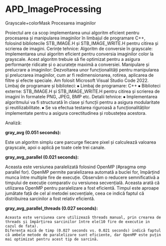 # APD_ImageProcessing
Grayscale+colorMask
Procesarea imaginilor 


Proiectul are ca scop implementarea unui algoritm eficient pentru procesarea și manipularea imaginilor în limbajul de programare C++, folosind bibliotecile STB_IMAGE.H și STB_IMAGE_WRITE.H pentru citirea și scrierea de imagini.
Cerințe tehnice:
Algoritm de conversie în grayscale: Implementarea unui algoritm eficient pentru conversia imaginilor color la grayscale. Acest algoritm trebuie să fie optimizat pentru a asigura performanțe ridicate și o acuratețe maximă a conversiei.
Manipulare și prelucrare a imaginilor: Dezvoltarea unor funcționalități pentru manipularea și prelucrarea imaginilor, cum ar fi redimensionarea, rotirea, aplicarea de filtre și efecte speciale.
Am folosit Microsoft Visual Studio Code 2022.
Limbaj de programare și biblioteci:
⦁	Limbaj de programare: C++
⦁	Biblioteci externe: STB_IMAGE.H și STB_IMAGE_WRITE.H pentru citirea și scrierea de imagini în formatele PNG, JPEG, BMP etc.
Detalii tehnice:
⦁	Implementarea algoritmului va fi structurată în clase și funcții pentru a asigura modularitate și reutilizabilitate.
⦁	Se va efectua testarea riguroasă a funcționalităților implementate pentru a asigura corectitudinea și robustețea acestora.

Analiză:

 **gray_avg (0.051 seconds):**
 
   Este un algoritm simplu care parcurge fiecare pixel și calculează valoarea grayscale, apoi o aplică pe toate cele trei canale.

 **gray_avg_parallel (0.021 seconds):**
 
   Aceasta este versiunea paralelizată folosind OpenMP (#pragma omp parallel for).
   OpenMP permite paralelizarea automată a buclei for, împărțind munca între multiple fire de execuție.
   Observăm o reducere semnificativă a timpului de execuție comparativ cu versiunea secvențială. Aceasta arată că utilizarea OpenMP pentru paralelizare a fost eficientă.
   Timpul este aproape jumătate față de cel al metodei secvențiale, ceea ce indică faptul că distribuirea sarcinilor a fost relativ eficientă.

 **gray_avg_parallel_threads (0.027 seconds):**
 
    Aceasta este versiunea care utilizează threads manual, prin crearea de threads și împărțirea sarcinilor între ele(10 fire de executie in cazul de fata).
    Diferența mică de timp (0.027 seconds vs. 0.021 seconds) indică faptul că ambele metode de paralelizare sunt eficiente, dar OpenMP este puțin mai optimizat pentru acest tip de sarcină.

 
 

